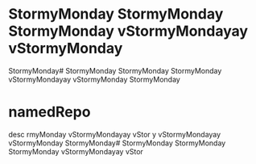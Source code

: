 # StormyMonday StormyMonday StormyMonday vStormyMondayay vStormyMonday
StormyMonday# StormyMonday StormyMonday StormyMonday vStormyMondayay vStormyMonday
StormyMonday
# namedRepo
desc
rmyMonday vStormyMondayay vStor
y vStormyMondayay vStormyMonday
StormyMonday# StormyMonday StormyMonday StormyMonday vStormyMondayay vStor
